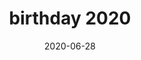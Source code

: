 ---
title: birthday 2020
album_key: bVS2tP
icon: birthday_cupcake
game: new_horizons
layout: slideshow
date: 2020-06-28
category: events
---